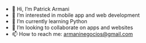 - 👋 Hi, I’m Patrick Armani
- 👀 I’m interested in mobile app and web development
- 🌱 I’m currently learning Python
- 💞️ I’m looking to collaborate on apps and websites
- 📫 How to reach me: armaninegocios@gmail.com

<!---
dukepack/dukepack is a ✨ special ✨ repository because its `README.md` (this file) appears on your GitHub profile.
You can click the Preview link to take a look at your changes.
--->
